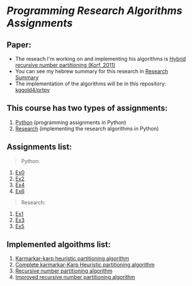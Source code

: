 # <i>Programming Research Algorithms Assignments</i>

## Paper:
* The reseach I'm working on and implementing his algorithms is [Hybrid recursive number partitioning (Korf, 2011)](http://citeseerx.ist.psu.edu/viewdoc/download?rep=rep1&type=pdf&doi=10.1.1.208.2132)
* You can see my hebrew summary for this research in [Research Summary](https://github.com/kggold4/programming-research-algorithms-assignments/blob/main/Research/Ex1/%D7%A1%D7%99%D7%9B%D7%95%D7%9D%20%D7%9E%D7%90%D7%9E%D7%A8.pdf)
* The implementation of the algorithms will be in this repository: [kggold4/prtpy](https://github.com/kggold4/prtpy)

## This course has two types of assignments:
1. [Python](Python) (programming assignments in Python)
2. [Research](Research) (implementing the research algorithms in Python)

## Assignments list:
> Python:

1. [Ex0](Python/Ex0)
2. [Ex2](Python/Ex2)
3. [Ex4](Python/Ex4)
4. [Ex6](Python/Ex6)

> Research:
1. [Ex1](Research/Ex1)
2. [Ex3](Research/Ex3)
3. [Ex5](Research/Ex5)

## Implemented algoithms list:
1. [Karmarkar-karp heuristic partitioning algorithm](https://github.com/kggold4/prtpy/blob/main/prtpy/partitioning/kk.py)
2. [Complete karmarkar-Karp Heuristic partitioning algorithm](https://github.com/kggold4/prtpy/blob/main/prtpy/partitioning/ckk.py)
3. [Recursive number partitioning algorithm](https://github.com/kggold4/prtpy/blob/main/prtpy/partitioning/rnp.py)
4. [Improved recursive number partitioning algorithm](https://github.com/kggold4/prtpy/blob/main/prtpy/partitioning/irnp.py)
